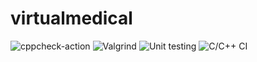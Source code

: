 # virtualmedical
![cppcheck-action](https://github.com/105051/virtualmedical/workflows/cppcheck-action/badge.svg)
![Valgrind](https://github.com/105051/PatientAnalysis/workflows/Valgrind/badge.svg)
![Unit testing](https://github.com/105051/PatientAnalysis/workflows/Unit%20testing/badge.svg)
![C/C++ CI](https://github.com/105051/PatientAnalysis/workflows/C/C++%20CI/badge.svg)
